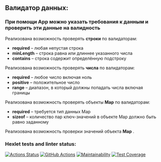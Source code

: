 ## Валидатор данных:
### При помощи App можно указать требования к данным и проверить эти данные на валидность
Реализована возможность проверять __строки__ по валидаторам:
- __required__ – любая непустая строка
- __minLength__ – строка равна или длиннее указанного числа
- __contains__ – строка содержит определённую подстроку

Реализована возможность проверять __числа__ по валидаторам:

- __required__ – любое число включая ноль
- __positive__ – положительное число
- __range__ – диапазон, в который должны попадать числа включая границы

Реализована возможность проверять объекты __Map__ по валидаторам:

- __required__ – требуется тип данных Map
- __sizeof__ – количество пар ключ-значений в объекте Map должно быть равно заданному

Реализована возможность проверки значений объекта __Map__ .

### Hexlet tests and linter status:
[![Actions Status](https://github.com/KrylovMikhail1985/java-project-lvl3/workflows/hexlet-check/badge.svg)](https://github.com/KrylovMikhail1985/java-project-lvl3/actions)
[![GitHub Actions](https://github.com/KrylovMikhail1985/java-project-lvl3/actions/workflows/github-actions.yml/badge.svg)](https://github.com/KrylovMikhail1985/java-project-lvl3/actions/workflows/github-actions.yml)
[![Maintainability](https://api.codeclimate.com/v1/badges/34fb87f9a834221c73ed/maintainability)](https://codeclimate.com/github/KrylovMikhail1985/java-project-lvl3/maintainability)
[![Test Coverage](https://api.codeclimate.com/v1/badges/34fb87f9a834221c73ed/test_coverage)](https://codeclimate.com/github/KrylovMikhail1985/java-project-lvl3/test_coverage)